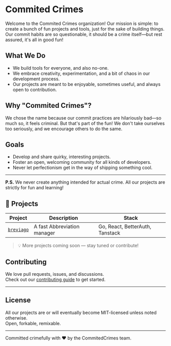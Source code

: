 # Commited Crimes

Welcome to the Commited Crimes organization! Our mission is simple: to create a bunch of fun projects and tools, just for the sake of building things. Our commit habits are so questionable, it should be a crime itself—but rest assured, it's all in good fun!

## What We Do

- We build tools for everyone, and also no-one.
- We embrace creativity, experimentation, and a bit of chaos in our development process.
- Our projects are meant to be enjoyable, sometimes useful, and always open to contribution.

## Why "Commited Crimes"?

We chose the name because our commit practices are hilariously bad—so much so, it feels criminal. But that's part of the fun! We don't take ourselves too seriously, and we encourage others to do the same.

## Goals

- Develop and share quirky, interesting projects.
- Foster an open, welcoming community for all kinds of developers.
- Never let perfectionism get in the way of shipping something cool.

---

**P.S.** We never create anything intended for actual crime. All our projects are strictly for fun and learning!

## 🔧 Projects

| Project      | Description                          | Stack          |
|--------------|--------------------------------------|----------------|
| [`breviago`](https://github.com/UserBrew/breviago) | A fast Abbreviation manager | Go, React, BetterAuth, Tanstack |

> 💡 More projects coming soon — stay tuned or contribute!

## Contributing

We love pull requests, issues, and discussions.  
Check out our [contributing guide](https://github.com/UserBrew/.github/blob/main/CONTRIBUTING.md) to get started.

---

## License

All our projects are or will eventually become MIT-licensed unless noted otherwise.  
Open, forkable, remixable.

---

Committed crimefully with ❤️ by the CommitedCrimes team.
